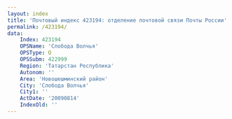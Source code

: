 ```yaml
---
layout: index
title: 'Почтовый индекс 423194: отделение почтовой связи Почты России'
permalink: /423194/
data:
    Index: 423194
    OPSName: 'Слобода Волчья'
    OPSType: О
    OPSSubm: 422999
    Region: 'Татарстан Республика'
    Autonom: ''
    Area: 'Новошешминский район'
    City: 'Слобода Волчья'
    City1: ''
    ActDate: '20090814'
    IndexOld: ''
---
```

